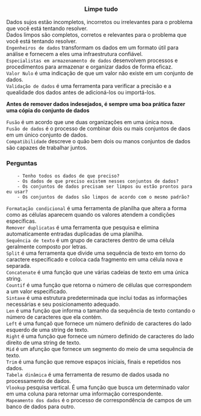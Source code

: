 ### <center> Limpe tudo </center>

Dados sujos estão incompletos, incorretos ou irrelevantes para o problema que você está tentando resolver. <br>
Dados limpos são completos, corretos e relevantes para o problema que você está tentando resolver. <br>
`Engenheiros de dados` transformam os dados em um formato útil para análise e fornecem a eles uma infraestrutura confiável. <br>
`Especialistas em armazenamento de dados` desenvolvem processos e procedimentos para armazenar e organizar dados de forma eficaz. <br>
`Valor Nulo` é uma indicação de que um valor não existe em um conjunto de dados. <br>
`Validação de dados` é uma ferramenta para verificar a precisão e a quealidade dos dados antes de adicioná-los ou importá-los. <br>

**Antes de remover dados indesejados, é sempre uma boa prática fazer uma cópia do conjunto de dados**

 `Fusão` é um acordo que une duas organizações em uma única nova. <br>
 `Fusão de dados` é o processo de combinar dois ou mais conjuntos de daos em um único conjunto de dados. <br>
 `Compatibilidade` descreve o quão bem dois ou manos conjuntos de dados são capazes de trabalhar juntos. <br>

 ### Perguntas 
    
        - Tenho todos os dados de que preciso?
        - Os dados de que preciso existem nesses conjuntos de dados?
        - Os conjuntos de dados precisam ser limpos ou estão prontos para eu usar?
        - Os conjuntos de dados são limpos de acordo com o mesmo padrão? 
        
`Formatação condicional` é uma ferramenta de planilha que altera a forma como as células aparecem quando os valores atendem a condições específicas. <br>
`Remover duplicatas` é uma ferramenta que pesquisa e elimina automaticamente entradas duplicadas de uma planilha. <br>
`Sequência de texto` é um grupo de caracteres dentro de uma célula geralmente composto por letras. <br>
`Split` é uma ferramenta que divide uma sequência de texto em torno do caractere especificado e coloca cada fragmento em uma célula nova e separada. <br>
`Concatenate` é uma função que une várias cadeias de texto em uma única string. <br>
`Countif` é uma função que retorna o número de células que correspondem a um valor especificado. <br>
`Sintaxe` é uma estrutura predeterminada que inclui todas as informações necessárias e seu posicionamento adequado. <br>
`Len` é uma função que informa o tamanho da sequência de texto contando o número de caracteres que ela contém. <br>
`Left` é uma funçaõ que fornece um número definido de caracteres do lado esquerdo de uma string de texto. <br>
`Right` é uma função que fornece um número definido de caracteres do lado direito de uma string de texto. <br>
`Mid` é um afunção que fornece um segmento do meio de uma sequência de texto. <br>
`Trim` é uma função que remove espaços iniciais, finais e repetidos nos dados. <br>
`Tabela dinâmica` é uma ferramenta de resumo de dados usada no processamento de dados. <br>
`Vlookup` pesquisa vertical. É uma função que busca um determinado valor em uma coluna para retornar uma informação correspondente. <br>
`Mapeamento dos dados` é o processo de correspondência de campos de um banco de dados para outro.
